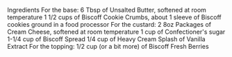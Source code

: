 Ingredients
For the base:
6 Tbsp of Unsalted Butter, softened at room temperature
1 1/2 cups of Biscoff Cookie Crumbs, about 1 sleeve of Biscoff cookies ground in a food processor
For the custard:
2 8oz Packages of Cream Cheese, softened at room temperature
1 cup of Confectioner's sugar
1-1/4 cup of Biscoff Spread
1/4 cup of Heavy Cream
Splash of Vanilla Extract
For the topping:
1/2 cup (or a bit more) of Biscoff
Fresh Berries